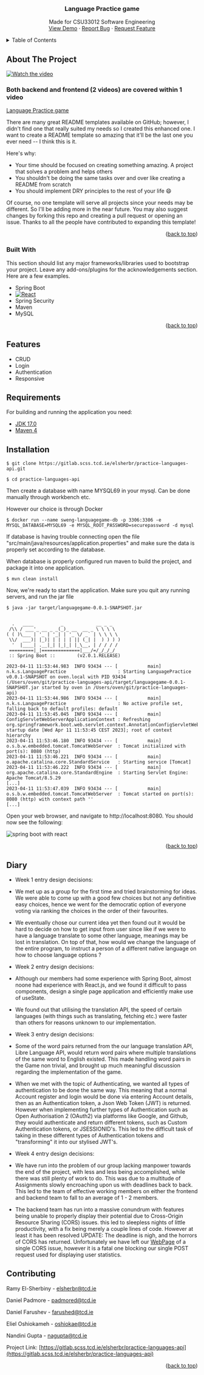 <a name="readme-top"></a>


<!-- PROJECT SHIELDS -->
<!--
*** I'm using markdown "reference style" links for readability.
*** Reference links are enclosed in brackets [ ] instead of parentheses ( ).
*** See the bottom of this document for the declaration of the reference variables
*** for contributors-url, forks-url, etc. This is an optional, concise syntax you may use.
*** https://www.markdownguide.org/basic-syntax/#reference-style-links
-->


<!-- PROJECT LOGO -->
<br />
<div align="center">

  <h3 align="center">Language Practice game</h3>

  <p align="center">
    Made for CSU33012 Software Engineering
    <br />
    <a href="https://media.heanet.ie/page/76efd0fbe4d146269e1370a384c0e62e">View Demo</a> 
    ·
    <a href="https://gitlab.scss.tcd.ie/elsherbr/practice-languages-api/-/issues">Report Bug</a>
    ·
    <a href="https://gitlab.scss.tcd.ie/elsherbr/practice-languages-api/-/issues">Request Feature</a>
  </p>
</div>



<!-- TABLE OF CONTENTS -->
<details>
  <summary>Table of Contents</summary>
  <ol>
    <li>
      <a href="#about-the-project">About The Project</a>
      <ul>
        <li><a href="#built-with">Built With</a></li>
      </ul>
      <ul>
        <li><a href="#features">Features</a></li>
      </ul>
    </li>
    <li>
      <ul>
        <li><a href="#requirements">Requirements</a></li>
        <li><a href="#installation">Installation</a></li>
      </ul>
    </li>
    <li><a href="#diary">Diary</a></li>
    <li><a href="#contributing">Contributing</a></li>
  </ol>
</details>



<!-- ABOUT THE PROJECT -->
## About The Project

[![Watch the video](app-video.png)](https://media.heanet.ie/page/76efd0fbe4d146269e1370a384c0e62e)

### Both backend and frontend (2 videos) are covered within 1 video

[Language Practice game](https://practice-languages.fly.dev)

There are many great README templates available on GitHub; however, I didn't find one that really suited my needs so I created this enhanced one. I want to create a README template so amazing that it'll be the last one you ever need -- I think this is it.

Here's why:
* Your time should be focused on creating something amazing. A project that solves a problem and helps others
* You shouldn't be doing the same tasks over and over like creating a README from scratch
* You should implement DRY principles to the rest of your life :smile:

Of course, no one template will serve all projects since your needs may be different. So I'll be adding more in the near future. You may also suggest changes by forking this repo and creating a pull request or opening an issue. Thanks to all the people have contributed to expanding this template!

<p align="right">(<a href="#readme-top">back to top</a>)</p>



### Built With

This section should list any major frameworks/libraries used to bootstrap your project. Leave any add-ons/plugins for the acknowledgements section. Here are a few examples.

* Spring Boot
* [![React][React.js]][React-url]
* Spring Security
* Maven
* MySQL
<p align="right">(<a href="#readme-top">back to top</a>)</p>


## Features

- CRUD
- Login
- Authentication
- Responsive


## Requirements

For building and running the application you need:

- [JDK 17.0](https://www.oracle.com/java/technologies/javase/jdk17-archive-downloads.html)
- [Maven 4](https://maven.apache.org)

## Installation

```
$ git clone https://gitlab.scss.tcd.ie/elsherbr/practice-languages-api.git

$ cd practice-languages-api

```

Then create a database with name MYSQL69 in your mysql. Can be done manually through workbench etc.

However our choice is through Docker

```
$ docker run --name sweng-languagegame-db -p 3306:3306 -e MYSQL_DATABASE=MYSQL69 -e MYSQL_ROOT_PASSWORD=securepassword -d mysql

```

If database is having trouble connecting open the file "src/main/java/resources/application.properties" and make sure the data is 
properly set according to the database.

When database is properly configured run maven to build the project, and package it into one application.

```
$ mvn clean install
```


Now, we're ready to start the application. Make sure you quit any running servers, and run the jar file

```
$ java -jar target/languagegame-0.0.1-SNAPSHOT.jar


  .   ____          _            __ _ _
 /\\ / ___'_ __ _ _(_)_ __  __ _ \ \ \ \
( ( )\___ | '_ | '_| | '_ \/ _` | \ \ \ \
 \\/  ___)| |_)| | | | | || (_| |  ) ) ) )
  '  |____| .__|_| |_|_| |_\__, | / / / /
 =========|_|==============|___/=/_/_/_/
 :: Spring Boot ::        (v2.0.1.RELEASE)

2023-04-11 11:53:44.983  INFO 93434 --- [           main] n.k.s.LanguagePractice                   : Starting LanguagePractice v0.0.1-SNAPSHOT on oven.local with PID 93434 (/Users/oven/git/practice-languages-api/target/languagegame-0.0.1-SNAPSHOT.jar started by oven in /Users/oven/git/practice-languages-api)
2023-04-11 11:53:44.986  INFO 93434 --- [           main] n.k.s.LanguagePractice                   : No active profile set, falling back to default profiles: default
2023-04-11 11:53:45.045  INFO 93434 --- [           main] ConfigServletWebServerApplicationContext : Refreshing org.springframework.boot.web.servlet.context.AnnotationConfigServletWebServerApplicationContext@5af3afd9: startup date [Wed Apr 11 11:53:45 CEST 2023]; root of context hierarchy
2023-04-11 11:53:46.180  INFO 93434 --- [           main] o.s.b.w.embedded.tomcat.TomcatWebServer  : Tomcat initialized with port(s): 8080 (http)
2023-04-11 11:53:46.221  INFO 93434 --- [           main] o.apache.catalina.core.StandardService   : Starting service [Tomcat]
2023-04-11 11:53:46.222  INFO 93434 --- [           main] org.apache.catalina.core.StandardEngine  : Starting Servlet Engine: Apache Tomcat/8.5.29
[...]
2023-04-11 11:53:47.039  INFO 93434 --- [           main] o.s.b.w.embedded.tomcat.TomcatWebServer  : Tomcat started on port(s): 8080 (http) with context path ''
[...]
```


Open your web browser, and navigate to http://localhost:8080. You should now see the following:

![spring boot with react](initial_screen.png)

<p align="right">(<a href="#readme-top">back to top</a>)</p>



<!-- Diary -->
## Diary

- Week 1 entry design decisions:
* We met up as a group for the first time and tried brainstorming for ideas. We were able to come up with a good few choices but not any definitive easy choices,
hence we went for the democratic option of everyone voting via ranking the choices in the order of their favourites.

* We eventually chose our current idea yet then found out it would be hard to decide on how to get input from user since like if we were to have a language translate to some other language, meanings may be lost in translation. On top of that, how would we change the language of the entire program, to instruct a person of a different native language on
how to choose language options ?

- Week 2 entry design decisions:
* Although our members had some experience with Spring Boot, almost noone had experience with React.js, and we found it difficult to pass components, design a single page application and efficiently make use of useState.
  
* We found out that utilising the translation API, the speed of certain languages (with things such as translating, fetching etc.) were faster than others for reasons unknown to our implementation. 
  
- Week 3 entry design decisions:
* Some of the word pairs returned from the our language translation API, Libre Language API, would return word pairs where multiple translations of the same word to English existed.  This made handling word pairs in the Game non trivial, and brought up much meaningful discussion regarding the implementation of the game.
  
* When we met with the topic of Authenticating, we wanted all types of authentication to be done the same way. This meaning that a normal Account register and login would be done via entering Account details, then as an Authentication token,  a Json Web Token (JWT) is returned. However when implementing further types of Authentication such as Open Authorisation 2 (OAuth2) via platforms like Google, and Github, they would authenticate and return different tokens, such as Custom Authentication tokens, or JSESSIONID's. This led to the difficult task of taking in these different types of Authentication tokens and "transforming" it into our stylised JWT's.

- Week 4 entry design decisions:
* We have run into the problem of our group lacking manpower towards the end of the project, with less and less being accomplished, while there was still plenty of work to do. This was due to a multitude of Assignments slowly encroaching upon us with deadlines back to back. This led to the team of effective working members on either the frontend and backend team to fall to an average of 1 - 2 members.
  
* The backend team has run into a massive conundrum with features being unable to properly display their potential due to Cross-Origin Resource Sharing (CORS) issues. this led to sleepless nights of little productivity, with a fix being merely a couple lines of code. However at least it has been resolved
  UPDATE: The deadline is nigh, and the horrors of CORS has returned. Unfortunately we have left our [WebPage](https://practice-languages.fly.dev) of a single CORS issue, however it is a fatal one blocking our single POST request used for displaying user statistics.


<!-- Contributed -->
## Contributing

Ramy El-Sherbiny - elsherbr@tcd.ie

Daniel Padmore  - padmored@tcd.ie

Daniel Farushev - farushed@tcd.ie

Eliel Oshiokameh - oshiokae@tcd.ie

Nandini Gupta - nagupta@tcd.ie

Project Link: [https://gitlab.scss.tcd.ie/elsherbr/practice-languages-api](https://gitlab.scss.tcd.ie/elsherbr/practice-languages-api)

<p align="right">(<a href="#readme-top">back to top</a>)</p>


[React-url]: https://reactjs.org/
[React.js]: https://img.shields.io/badge/React-20232A?style=for-the-badge&logo=react&logoColor=61DAFB
